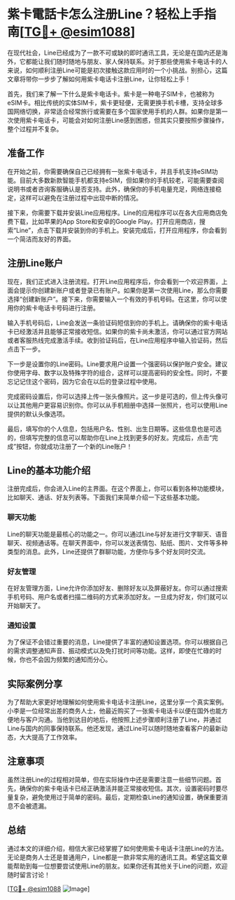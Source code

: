 # 紫卡電話卡怎么注册Line？轻松上手指南[[TG💪+ @esim1088](https://t.me/s/esim1088)]

在现代社会，Line已经成为了一款不可或缺的即时通讯工具，无论是在国内还是海外，它都能让我们随时随地与朋友、家人保持联系。对于那些使用紫卡电话卡的人来说，如何顺利注册Line可能是初次接触这款应用时的一个小挑战。别担心，这篇文章将带你一步步了解如何用紫卡电话卡注册Line，让你轻松上手！

首先，我们来了解一下什么是紫卡电话卡。紫卡是一种电子SIM卡，也被称为eSIM卡。相比传统的实体SIM卡，紫卡更轻便，无需更换手机卡槽，支持全球多国网络切换，非常适合经常旅行或需要在多个国家使用手机的人群。如果你是第一次使用紫卡电话卡，可能会对如何注册Line感到困惑，但其实只要按照步骤操作，整个过程并不复杂。

## 准备工作

在开始之前，你需要确保自己已经拥有一张紫卡电话卡，并且手机支持eSIM功能。目前大多数新款智能手机都支持eSIM，但如果你的手机较老，可能需要查阅说明书或者咨询客服确认是否支持。此外，确保你的手机电量充足，网络连接稳定，这样可以避免在注册过程中出现中断的情况。

接下来，你需要下载并安装Line应用程序。Line的应用程序可以在各大应用商店免费下载，比如苹果的App Store和安卓的Google Play。打开应用商店，搜索“Line”，点击下载并安装到你的手机上。安装完成后，打开应用程序，你会看到一个简洁而友好的界面。

## 注册Line账户

现在，我们正式进入注册流程。打开Line应用程序后，你会看到一个欢迎界面，上面会提示你创建新账户或者登录已有账户。如果你是第一次使用Line，那么你需要选择“创建新账户”。接下来，你需要输入一个有效的手机号码。在这里，你可以使用你的紫卡电话卡号码进行注册。

输入手机号码后，Line会发送一条验证码短信到你的手机上。请确保你的紫卡电话卡已经激活并且能够正常接收短信。如果你的紫卡尚未激活，你可以通过官方网站或者客服热线完成激活手续。收到验证码后，在Line应用程序中输入验证码，然后点击下一步。

下一步是设置你的Line密码。Line要求用户设置一个强密码以保护账户安全。建议你使用字母、数字以及特殊字符的组合，这样可以提高密码的安全性。同时，不要忘记记住这个密码，因为它会在以后的登录过程中使用。

完成密码设置后，你可以选择上传一张头像照片。这一步是可选的，但上传头像可以让其他用户更容易识别你。你可以从手机相册中选择一张照片，也可以使用Line提供的默认头像选项。

最后，填写你的个人信息，包括用户名、性别、出生日期等。这些信息也是可选的，但填写完整的信息可以帮助你在Line上找到更多的好友。完成后，点击“完成”按钮，你就成功注册了一个新的Line账户！

## Line的基本功能介绍

注册完成后，你会进入Line的主界面。在这个界面上，你可以看到各种功能模块，比如聊天、通话、好友列表等。下面我们来简单介绍一下这些基本功能。

### 聊天功能

Line的聊天功能是最核心的功能之一。你可以通过Line与好友进行文字聊天、语音聊天、视频通话等。在聊天界面中，你可以发送表情包、贴纸、图片、文件等多种类型的消息。此外，Line还提供了群聊功能，方便你与多个好友同时交流。

### 好友管理

在好友管理方面，Line允许你添加好友、删除好友以及屏蔽好友。你可以通过搜索手机号码、用户名或者扫描二维码的方式来添加好友。一旦成为好友，你们就可以开始聊天了。

### 通知设置

为了保证不会错过重要的消息，Line提供了丰富的通知设置选项。你可以根据自己的需求调整通知声音、振动模式以及免打扰时间等功能。这样，即使在忙碌的时候，你也不会因为频繁的通知而分心。

## 实际案例分享

为了帮助大家更好地理解如何使用紫卡电话卡注册Line，这里分享一个真实案例。小李是一位经常出差的商务人士，他最近购买了一张紫卡电话卡以便在国外也能方便地与客户沟通。当他到达目的地后，他按照上述步骤顺利注册了Line，并通过Line与国内的同事保持联系。他还发现，通过Line可以随时随地查看客户的最新动态，大大提高了工作效率。

## 注意事项

虽然注册Line的过程相对简单，但在实际操作中还是需要注意一些细节问题。首先，确保你的紫卡电话卡已经正确激活并能正常接收短信。其次，设置密码时要尽量复杂，避免使用过于简单的密码。最后，定期检查Line的通知设置，确保重要消息不会被遗漏。

## 总结

通过本文的详细介绍，相信大家已经掌握了如何使用紫卡电话卡注册Line的方法。无论是商务人士还是普通用户，Line都是一款非常实用的通讯工具。希望这篇文章能帮助到每一位想要尝试使用Line的朋友。如果你还有其他关于Line的问题，欢迎随时留言讨论！

[[TG💪+ @esim1088](https://t.me/s/esim1088) ![Image](https://i.postimg.cc/4NQfJmqS/Snipaste-2025-05-13-00-14-12.png)]
